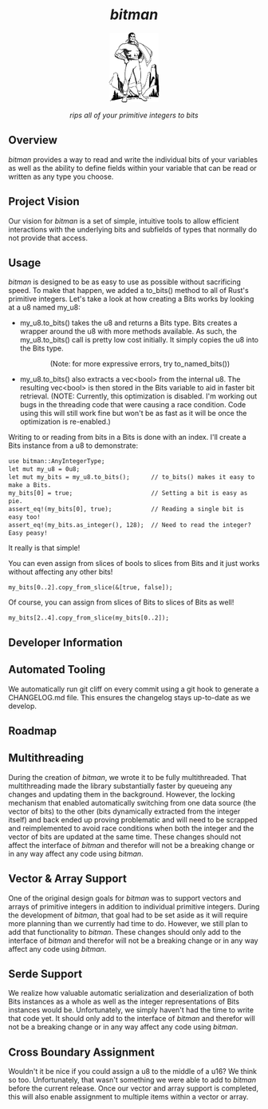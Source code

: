 # **<center>*bitman*</center>** 

<center><img src="generic-superhero.svg" width="20%"></center>


*<center>rips all of your primitive integers to bits</center>*

## Overview

*bitman* provides a way to read and write the individual bits of your variables as well as the ability to define fields within your variable that can be read or written as any type you choose.

## Project Vision

Our vision for *bitman* is a set of simple, intuitive tools to allow efficient interactions with the underlying bits and subfields of types that normally do not provide that access.

## Usage

*bitman* is designed to be as easy to use as possible without sacrificing
speed.  To make that happen, we added a to_bits() method to all of Rust's
primitive integers.  Let's take a look at how creating a Bits works by looking at a u8 named my_u8:

- my_u8.to_bits() takes the u8 and returns a Bits type.  Bits creates a wrapper
  around the u8 with more methods available.  As such, the my_u8.to_bits() call is pretty low cost initially.  It simply copies the u8 into the Bits type.
  <center>(Note: for more expressive errors, try to_named_bits())</center>
  
- my_u8.to_bits() also extracts a vec\<bool> from the internal u8.  The
  resulting vec\<bool> is then stored in the Bits variable to aid in faster bit retrieval. (NOTE: Currently, this optimization is disabled.  I'm working out bugs in the threading code that were causing a race condition.  Code using this will still work fine but won't be as fast as it will be once the optimization is re-enabled.)

Writing to or reading from bits in a Bits is done with an index.  I'll create a Bits instance from a u8 to demonstrate:

    use bitman::AnyIntegerType;
    let mut my_u8 = 0u8;
    let mut my_bits = my_u8.to_bits();      // to_bits() makes it easy to make a Bits.
    my_bits[0] = true;                      // Setting a bit is easy as pie.
    assert_eq!(my_bits[0], true);           // Reading a single bit is easy too!
    assert_eq!(my_bits.as_integer(), 128);  // Need to read the integer?  Easy peasy!

It really is that simple!

You can even assign from slices of bools to slices from Bits and it just works
without affecting any other bits!

    my_bits[0..2].copy_from_slice(&[true, false]);

Of course, you can assign from slices of Bits to slices of Bits as well!

    my_bits[2..4].copy_from_slice(my_bits[0..2]);

## Developer Information

Automated Tooling
-----------------

We automatically run git cliff on every commit using a git hook to generate a CHANGELOG.md file. This ensures the changelog stays up-to-date as we develop.

## Roadmap

Multithreading
--------------

During the creation of *bitman*, we wrote it to be fully multithreaded.  That
multithreading made the library substantially faster by queueing any changes
and updating them in the background.  However, the locking mechanism that
enabled automatically switching from one data source (the vector of bits) to
the other (bits dynamically extracted from the integer itself) and back ended
up proving problematic and will need to be scrapped and reimplemented to avoid
race conditions when both the integer and the vector of bits are updated at
the same time.  These changes should not affect the interface of *bitman* and
therefor will not be a breaking change or in any way affect any code using
*bitman*.

Vector & Array Support
----------------------

One of the original design goals for *bitman* was to support vectors and
arrays of primitive integers in addition to individual primitive integers.
During the development of *bitman*, that goal had to be set aside as it will
require more planning than we currently had time to do.  However, we still
plan to add that functionality to *bitman*.   These changes should only add
to the interface of *bitman* and therefor will not be a breaking change or
in any way affect any code using *bitman*.

Serde Support
-------------

We realize how valuable automatic serialization and deserialization of both
Bits instances as a whole as well as the integer representations of Bits
instances would be.  Unfortunately, we simply haven't had the time to write
that code yet.  It should only add to the interface of *bitman* and
therefor will not be a breaking change or in any way affect any code using
*bitman*.

Cross Boundary Assignment
-------------------------

Wouldn't it be nice if you could assign a u8 to the middle of a u16?  We
think so too.  Unfortunately, that wasn't something we were able to add to
*bitman* before the current release.  Once our vector and array support
is completed, this will also enable assignment to multiple items within a
vector or array.
